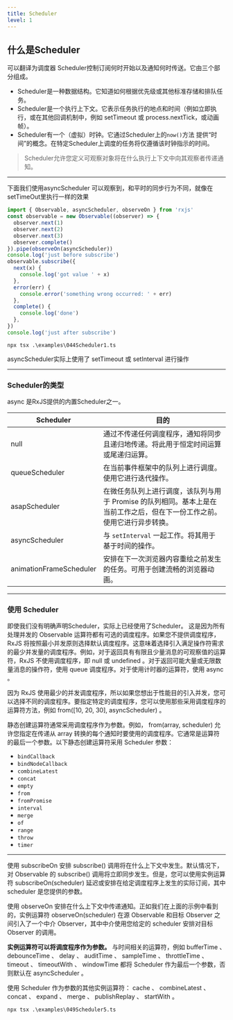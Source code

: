 ```yaml
---
title: Scheduler 
level: 1
---
```


## 什么是Scheduler

可以翻译为调度器
Scheduler控制订阅何时开始以及通知何时传送。它由三个部分组成。

- Scheduler是一种数据结构。它知道如何根据优先级或其他标准存储和排队任务。
- Scheduler是一个执行上下文。它表示任务执行的地点和时间（例如立即执行，或在其他回调机制中，例如 setTimeout 或 process.nextTick，或动画帧）。
- Scheduler有一个（虚拟）时钟。它通过Scheduler上的`now()`方法 提供“时间”的概念。在特定Scheduler上调度的任务将仅遵循该时钟指示的时间。

> Scheduler允许您定义可观察对象将在什么执行上下文中向其观察者传递通知。

---

下面我们使用asyncScheduler
可以观察到，和平时的同步行为不同，就像在setTimeOut里执行一样的效果

```ts twoslash
import { Observable, asyncScheduler, observeOn } from 'rxjs'
const observable = new Observable((observer) => {
  observer.next(1)
  observer.next(2)
  observer.next(3)
  observer.complete()
}).pipe(observeOn(asyncScheduler))
console.log('just before subscribe')
observable.subscribe({
  next(x) {
    console.log('got value ' + x)
  },
  error(err) {
    console.error('something wrong occurred: ' + err)
  },
  complete() {
    console.log('done')
  },
})
console.log('just after subscribe')
```

```shell
npx tsx .\examples\044Scheduler1.ts
```

asyncScheduler实际上使用了 setTimeout 或 setInterval 进行操作

---

### Scheduler的类型
async 是RxJS提供的内置Scheduler之一。

| **Scheduler**           | 目的                                                         |
| ----------------------- | ------------------------------------------------------------ |
| null                    | 通过不传递任何调度程序，通知将同步且递归地传递。将此用于恒定时间运算或尾递归运算。 |
| queueScheduler          | 在当前事件框架中的队列上进行调度。使用它进行迭代操作。       |
| asapScheduler           | 在微任务队列上进行调度，该队列与用于 Promise 的队列相同。基本上是在当前工作之后，但在下一份工作之前。使用它进行异步转换。 |
| asyncScheduler          | 与 `setInterval` 一起工作。将其用于基于时间的操作。        |
| animationFrameScheduler | 安排在下一次浏览器内容重绘之前发生的任务。可用于创建流畅的浏览器动画。 |

---

### 使用 Scheduler

即使我们没有明确声明Scheduler，实际上已经使用了Scheduler。
这是因为所有处理并发的 Observable 运算符都有可选的调度程序。如果您不提供调度程序，RxJS 将按照最小并发原则选择默认调度程序。这意味着选择引入满足操作符需求的最少并发量的调度程序。例如，对于返回具有有限且少量消息的可观察值的运算符，RxJS 不使用调度程序，即 null 或 undefined 。对于返回可能大量或无限数量消息的操作符，使用 queue 调度程序。对于使用计时器的运算符，使用 async 。

因为 RxJS 使用最少的并发调度程序，所以如果您想出于性能目的引入并发，您可以选择不同的调度程序。要指定特定的调度程序，您可以使用那些采用调度程序的运算符方法，例如 from([10, 20, 30], asyncScheduler) 。

静态创建运算符通常采用调度程序作为参数。例如， from(array, scheduler) 允许您指定在传递从 array 转换的每个通知时要使用的调度程序。它通常是运算符的最后一个参数。以下静态创建运算符采用 Scheduler 参数：

- `bindCallback`
- `bindNodeCallback`
- `combineLatest`
- `concat`
- `empty`
- `from`
- `fromPromise`
- `interval`
- `merge`
- `of`
- `range`
- `throw`
- `timer`

---

使用 subscribeOn 安排 subscribe() 调用将在什么上下文中发生。默认情况下，对 Observable 的 subscribe() 调用将立即同步发生。但是，您可以使用实例运算符 subscribeOn(scheduler) 延迟或安排在给定调度程序上发生的实际订阅，其中 scheduler 是您提供的参数。

使用 observeOn 安排在什么上下文中传递通知。正如我们在上面的示例中看到的，实例运算符 observeOn(scheduler) 在源 Observable 和目标 Observer 之间引入了一个中介 Observer，其中中介使用您给定的 scheduler 安排对目标 Observer 的调用。

**实例运算符可以将调度程序作为参数。**
与时间相关的运算符，例如 bufferTime 、 debounceTime 、 delay 、 auditTime 、 sampleTime 、 throttleTime 、 timeout 、 timeoutWith 、 windowTime 都将 Scheduler 作为最后一个参数，否则默认在 asyncScheduler 。

使用 Scheduler 作为参数的其他实例运算符： cache 、 combineLatest 、 concat 、 expand 、 merge 、 publishReplay 、 startWith 。

```shell
npx tsx .\examples\049Scheduler5.ts
```
